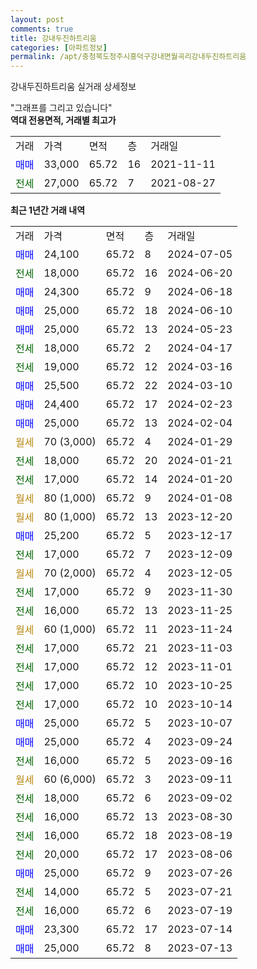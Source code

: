 ```yaml
---
layout: post
comments: true
title: 강내두진하트리움
categories: [아파트정보]
permalink: /apt/충청북도청주시흥덕구강내면월곡리강내두진하트리움
---
```


강내두진하트리움 실거래 상세정보

<script type="text/javascript">
  google.charts.load('current', {'packages':['line', 'corechart']});
  google.charts.setOnLoadCallback(drawChart);

  function drawChart() {
    var data = new google.visualization.DataTable();
    data.addColumn('date', '거래일');
    data.addColumn('number', "매매");
    data.addColumn('number', "전세");
    data.addColumn('number', "전매");

    data.addRows([[new Date(Date.parse("2024-07-05")), 24100, null, null], [new Date(Date.parse("2024-06-20")), null, 18000, null], [new Date(Date.parse("2024-06-18")), 24300, null, null], [new Date(Date.parse("2024-06-10")), 25000, null, null], [new Date(Date.parse("2024-05-23")), 25000, null, null], [new Date(Date.parse("2024-04-17")), null, 18000, null], [new Date(Date.parse("2024-03-16")), null, 19000, null], [new Date(Date.parse("2024-03-10")), 25500, null, null], [new Date(Date.parse("2024-02-23")), 24400, null, null], [new Date(Date.parse("2024-02-04")), 25000, null, null], [new Date(Date.parse("2024-01-29")), null, null, null], [new Date(Date.parse("2024-01-21")), null, 18000, null], [new Date(Date.parse("2024-01-20")), null, 17000, null], [new Date(Date.parse("2024-01-08")), null, null, null], [new Date(Date.parse("2023-12-20")), null, null, null], [new Date(Date.parse("2023-12-17")), 25200, null, null], [new Date(Date.parse("2023-12-09")), null, 17000, null], [new Date(Date.parse("2023-12-05")), null, null, null], [new Date(Date.parse("2023-11-30")), null, 17000, null], [new Date(Date.parse("2023-11-25")), null, 16000, null], [new Date(Date.parse("2023-11-24")), null, null, null], [new Date(Date.parse("2023-11-03")), null, 17000, null], [new Date(Date.parse("2023-11-01")), null, 17000, null], [new Date(Date.parse("2023-10-25")), null, 17000, null], [new Date(Date.parse("2023-10-14")), null, 17000, null], [new Date(Date.parse("2023-10-07")), 25000, null, null], [new Date(Date.parse("2023-09-24")), 25000, null, null], [new Date(Date.parse("2023-09-16")), null, 16000, null], [new Date(Date.parse("2023-09-11")), null, null, null], [new Date(Date.parse("2023-09-02")), null, 18000, null], [new Date(Date.parse("2023-08-30")), null, 16000, null], [new Date(Date.parse("2023-08-19")), null, 16000, null], [new Date(Date.parse("2023-08-06")), null, 20000, null], [new Date(Date.parse("2023-07-26")), 25000, null, null], [new Date(Date.parse("2023-07-21")), null, 14000, null], [new Date(Date.parse("2023-07-19")), null, 16000, null], [new Date(Date.parse("2023-07-14")), 23300, null, null], [new Date(Date.parse("2023-07-13")), 25000, null, null]]);

    var options = {
      hAxis: {
        format: 'yyyy/MM/dd'
      },    
      lineWidth: 0,
      pointsVisible: true,    
      title: '최근 1년간 유형별 실거래가 분포',
      legend: { position: 'bottom' }
    };

    var formatter = new google.visualization.NumberFormat({pattern:'###,###'} );
    formatter.format(data, 1);
    formatter.format(data, 2);
    
    setTimeout(function() {
        var chart = new google.visualization.LineChart(document.getElementById('columnchart_material'));
        chart.draw(data, (options));
        document.getElementById('loading').style.display = 'none';
    }, 200);
  }
</script>


<div id="loading" style="z-index:20; display: block; margin-left: 0px">"그래프를 그리고 있습니다"</div>
<div id="columnchart_material" style="width: 95%; margin-left: 0px; display: block"></div>
<!-- contents start -->
<b>역대 전용면적, 거래별 최고가</b>
<table class="sortable">
    <tr>
      <td>거래</td>
      <td>가격</td>
      <td>면적</td>
      <td>층</td>
      <td>거래일</td>
    </tr>
        <tr>
          <td><a style="color: blue">매매</a></td>
          <td>33,000</td>
          <td>65.72</td>
          <td>16</td>
          <td>2021-11-11</td>
        </tr>        
        <tr>
              <td><a style="color: darkgreen">전세</a></td>
              <td>27,000</td>
              <td>65.72</td>
              <td>7</td>
              <td>2021-08-27</td>
            </tr>        
    
</table>

<b>최근 1년간 거래 내역</b>

<table class="sortable">
    <tr>
      <td>거래</td>
      <td>가격</td>
      <td>면적</td>
      <td>층</td>
      <td>거래일</td>
    </tr>
    <tr>
      <td><a style="color: blue">매매</a></td>
      <td>24,100</td>
      <td>65.72</td>
      <td>8</td>
      <td>2024-07-05</td>
    </tr>          <tr>
      <td><a style="color: darkgreen">전세</a></td>
      <td>18,000</td>
      <td>65.72</td>
      <td>16</td>
      <td>2024-06-20</td>
    </tr>          <tr>
      <td><a style="color: blue">매매</a></td>
      <td>24,300</td>
      <td>65.72</td>
      <td>9</td>
      <td>2024-06-18</td>
    </tr>          <tr>
      <td><a style="color: blue">매매</a></td>
      <td>25,000</td>
      <td>65.72</td>
      <td>18</td>
      <td>2024-06-10</td>
    </tr>          <tr>
      <td><a style="color: blue">매매</a></td>
      <td>25,000</td>
      <td>65.72</td>
      <td>13</td>
      <td>2024-05-23</td>
    </tr>          <tr>
      <td><a style="color: darkgreen">전세</a></td>
      <td>18,000</td>
      <td>65.72</td>
      <td>2</td>
      <td>2024-04-17</td>
    </tr>          <tr>
      <td><a style="color: darkgreen">전세</a></td>
      <td>19,000</td>
      <td>65.72</td>
      <td>12</td>
      <td>2024-03-16</td>
    </tr>          <tr>
      <td><a style="color: blue">매매</a></td>
      <td>25,500</td>
      <td>65.72</td>
      <td>22</td>
      <td>2024-03-10</td>
    </tr>          <tr>
      <td><a style="color: blue">매매</a></td>
      <td>24,400</td>
      <td>65.72</td>
      <td>17</td>
      <td>2024-02-23</td>
    </tr>          <tr>
      <td><a style="color: blue">매매</a></td>
      <td>25,000</td>
      <td>65.72</td>
      <td>13</td>
      <td>2024-02-04</td>
    </tr>          <tr>
      <td><a style="color: darkgoldenrod">월세</a></td>
      <td>70 (3,000)</td>
      <td>65.72</td>
      <td>4</td>
      <td>2024-01-29</td>
    </tr>          <tr>
      <td><a style="color: darkgreen">전세</a></td>
      <td>18,000</td>
      <td>65.72</td>
      <td>20</td>
      <td>2024-01-21</td>
    </tr>          <tr>
      <td><a style="color: darkgreen">전세</a></td>
      <td>17,000</td>
      <td>65.72</td>
      <td>14</td>
      <td>2024-01-20</td>
    </tr>          <tr>
      <td><a style="color: darkgoldenrod">월세</a></td>
      <td>80 (1,000)</td>
      <td>65.72</td>
      <td>9</td>
      <td>2024-01-08</td>
    </tr>          <tr>
      <td><a style="color: darkgoldenrod">월세</a></td>
      <td>80 (1,000)</td>
      <td>65.72</td>
      <td>13</td>
      <td>2023-12-20</td>
    </tr>          <tr>
      <td><a style="color: blue">매매</a></td>
      <td>25,200</td>
      <td>65.72</td>
      <td>5</td>
      <td>2023-12-17</td>
    </tr>          <tr>
      <td><a style="color: darkgreen">전세</a></td>
      <td>17,000</td>
      <td>65.72</td>
      <td>7</td>
      <td>2023-12-09</td>
    </tr>          <tr>
      <td><a style="color: darkgoldenrod">월세</a></td>
      <td>70 (2,000)</td>
      <td>65.72</td>
      <td>4</td>
      <td>2023-12-05</td>
    </tr>          <tr>
      <td><a style="color: darkgreen">전세</a></td>
      <td>17,000</td>
      <td>65.72</td>
      <td>9</td>
      <td>2023-11-30</td>
    </tr>          <tr>
      <td><a style="color: darkgreen">전세</a></td>
      <td>16,000</td>
      <td>65.72</td>
      <td>13</td>
      <td>2023-11-25</td>
    </tr>          <tr>
      <td><a style="color: darkgoldenrod">월세</a></td>
      <td>60 (1,000)</td>
      <td>65.72</td>
      <td>11</td>
      <td>2023-11-24</td>
    </tr>          <tr>
      <td><a style="color: darkgreen">전세</a></td>
      <td>17,000</td>
      <td>65.72</td>
      <td>21</td>
      <td>2023-11-03</td>
    </tr>          <tr>
      <td><a style="color: darkgreen">전세</a></td>
      <td>17,000</td>
      <td>65.72</td>
      <td>12</td>
      <td>2023-11-01</td>
    </tr>          <tr>
      <td><a style="color: darkgreen">전세</a></td>
      <td>17,000</td>
      <td>65.72</td>
      <td>10</td>
      <td>2023-10-25</td>
    </tr>          <tr>
      <td><a style="color: darkgreen">전세</a></td>
      <td>17,000</td>
      <td>65.72</td>
      <td>10</td>
      <td>2023-10-14</td>
    </tr>          <tr>
      <td><a style="color: blue">매매</a></td>
      <td>25,000</td>
      <td>65.72</td>
      <td>5</td>
      <td>2023-10-07</td>
    </tr>          <tr>
      <td><a style="color: blue">매매</a></td>
      <td>25,000</td>
      <td>65.72</td>
      <td>4</td>
      <td>2023-09-24</td>
    </tr>          <tr>
      <td><a style="color: darkgreen">전세</a></td>
      <td>16,000</td>
      <td>65.72</td>
      <td>5</td>
      <td>2023-09-16</td>
    </tr>          <tr>
      <td><a style="color: darkgoldenrod">월세</a></td>
      <td>60 (6,000)</td>
      <td>65.72</td>
      <td>3</td>
      <td>2023-09-11</td>
    </tr>          <tr>
      <td><a style="color: darkgreen">전세</a></td>
      <td>18,000</td>
      <td>65.72</td>
      <td>6</td>
      <td>2023-09-02</td>
    </tr>          <tr>
      <td><a style="color: darkgreen">전세</a></td>
      <td>16,000</td>
      <td>65.72</td>
      <td>13</td>
      <td>2023-08-30</td>
    </tr>          <tr>
      <td><a style="color: darkgreen">전세</a></td>
      <td>16,000</td>
      <td>65.72</td>
      <td>18</td>
      <td>2023-08-19</td>
    </tr>          <tr>
      <td><a style="color: darkgreen">전세</a></td>
      <td>20,000</td>
      <td>65.72</td>
      <td>17</td>
      <td>2023-08-06</td>
    </tr>          <tr>
      <td><a style="color: blue">매매</a></td>
      <td>25,000</td>
      <td>65.72</td>
      <td>9</td>
      <td>2023-07-26</td>
    </tr>          <tr>
      <td><a style="color: darkgreen">전세</a></td>
      <td>14,000</td>
      <td>65.72</td>
      <td>5</td>
      <td>2023-07-21</td>
    </tr>          <tr>
      <td><a style="color: darkgreen">전세</a></td>
      <td>16,000</td>
      <td>65.72</td>
      <td>6</td>
      <td>2023-07-19</td>
    </tr>          <tr>
      <td><a style="color: blue">매매</a></td>
      <td>23,300</td>
      <td>65.72</td>
      <td>17</td>
      <td>2023-07-14</td>
    </tr>          <tr>
      <td><a style="color: blue">매매</a></td>
      <td>25,000</td>
      <td>65.72</td>
      <td>8</td>
      <td>2023-07-13</td>
    </tr>      </table>
<!-- contents end -->    

